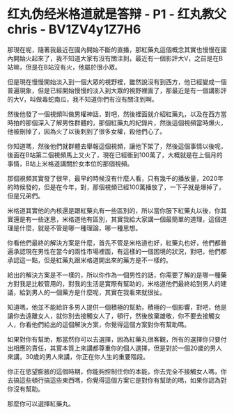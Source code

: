 # 红丸伪经米格道就是答辩 - P1 - 红丸教父chris - BV1ZV4y1Z7H6

那現在呢，隨著我最近在國內開始不斷的直播，那紅藥丸這個概念其實也慢慢在國內開始火起來了，我不知道大家有沒有關注到，最近有一個影評大V，之前是在B站嘛，但是在B站沒有火，他屬於很小眾。

但是現在慢慢開始淡入到一個大眾的視野裡，雖然說沒有到西方，他已經變成一個普遍現象，但是已經開始慢慢的淡入到大眾的視野裡面了，那最近是有一個講影評的大V，叫做毒蛇南瓜，我不知道你們有沒有關注到啊。

然後他發了一個視頻叫做男權神話，對吧，然後裡面就介紹紅藥丸，以及在西方當時拍的那個深入了解男性群體的，那個紅藥丸的紀錄片，然後這個視頻當時爆火，他被刪掉了，因為火了以後刺到了很多女權，殺他們心了。

你知道嗎，然後他們就群體去舉報這個視頻，讓他下架了，然後這個事情以後呢，後面在B站第二個視頻馬上又火了，現在已經衝到100萬了，大概就是在上個月的事情，B站上米格道講關於女本位的那個視頻。

那個視頻其實發了很早，最早的時候沒有什麼人看，只有幾千的播放量，2020年的時候發的，但是在今年，對，那個視頻已經100萬播放了，一下子就是爆掉了，但是兄弟們。

米格道其實他的內核還是跟紅藥丸有一些區別的，所以當你服下紅藥丸以後，你其實還是有一些迷思，米格道他有區別，其實我給大家講一個最簡單的道理，這個道理是什麼，就是不管是哪一種理論，哪一種思想。

你看他們最終的解決方案是什麼，首先不管是米格道也好，紅藥丸也好，他們都普遍承認現在男性在當今的兩性市場裡面，有這樣的一個困境的狀況，對吧，他們都承認這一點，但是紅藥丸跟米格道開出來的藥方是不一樣的。

給出的解決方案是不一樣的，所以你作為一個男性的話，你需要了解的是哪一種藥方對我是比較管用的，對我的生活是實際有幫助的，米格道他們最終給到男人的建議，給到男人的一個藥方是什麼呢，其實在我看來就很扯。

知道嗎，他並不能給許多男人提供一個積極的幫助，積極的一個影響，對吧，他是讓你去遠離女人，就你別去接觸女人了，頓行，然後放棄雄敬，你不要去接觸女人，你看他們給出的這個解決方案，你覺得這個方案對你有幫助嗎。

如果對你有幫助，那當然你可以去選擇，因為紅藥丸很客觀，所有的選擇你只要付出相應的責任，其實本質上來講都尊重你的個人選擇，但是對於一個20歲的男人來講，30歲的男人來講，你正在你人生的重要階段。

你正在慾望膨脹的這個時期，你能夠控制住你的本能，你去完全不接觸女人嗎，你去搞這些頓行搞這些東西嗎，你覺得這個方案它是對你有幫助的嗎，如果你認為對你沒有幫助。

那麼你可以選擇紅藥丸。